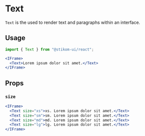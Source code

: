 # Text

`Text` is the used to render text and paragraphs within an interface.

## Usage

```js
import { Text } from "@stikom-ui/react";
```

```jsx live
<IFrame>
  <Text>Lorem ipsum dolor sit amet.</Text>
</IFrame>
```

## Props

### `size`

```jsx live
<IFrame>
  <Text size="xs">xs. Lorem ipsum dolor sit amet.</Text>
  <Text size="sm">sm. Lorem ipsum dolor sit amet.</Text>
  <Text size="md">md. Lorem ipsum dolor sit amet.</Text>
  <Text size="lg">lg. Lorem ipsum dolor sit amet.</Text>
</IFrame>
```
